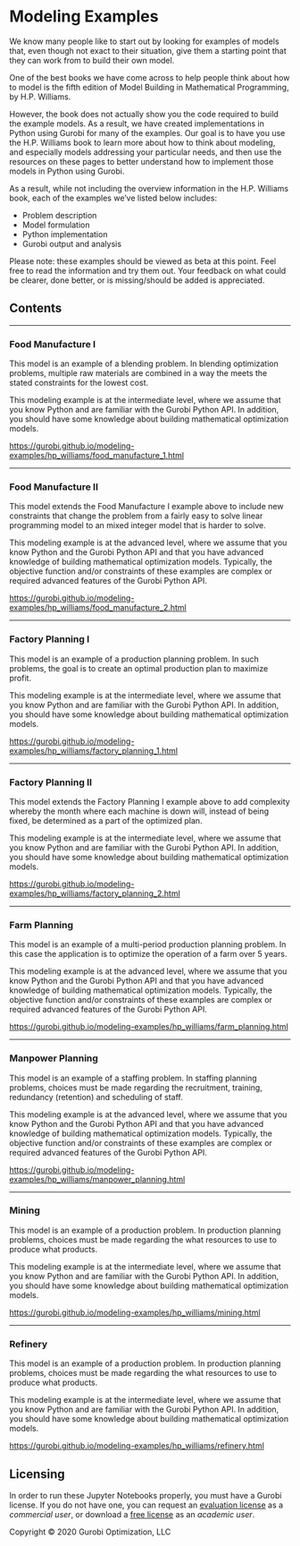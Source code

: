 # Modeling Examples

We know many people like to start out by looking for examples of models that, even though not exact to their situation, give them a starting point that they can work from to build their own model.

One of the best books we have come across to help people think about how to model is the fifth edition of Model Building in Mathematical Programming, by H.P. Williams.

However, the book does not actually show you the code required to build the example models. As a result, we have created implementations in Python using Gurobi for many of the examples. Our goal is to have you use the H.P. Williams book to learn more about how to think about modeling, and especially models addressing your particular needs, and then use the resources on these pages to better understand how to implement those models in Python using Gurobi.

As a result, while not including the overview information in the H.P. Williams book, each of the examples we’ve listed below includes: 

- Problem description
- Model formulation
- Python implementation
- Gurobi output and analysis

Please note: these examples should be viewed as beta at this point. Feel free to read the information and try them out. Your feedback on what could be clearer, done better, or is missing/should be added is appreciated.

## Contents

---
### Food Manufacture I
This model is an example of a blending problem. In blending optimization problems, multiple raw materials are combined 
in a way the meets the stated constraints for the lowest cost.

This modeling example is at the intermediate level, where we assume that you know Python and are familiar with the 
Gurobi Python API. In addition, you should have some knowledge about building mathematical optimization models.

https://gurobi.github.io/modeling-examples/hp_williams/food_manufacture_1.html

---
### Food Manufacture II
This model extends the Food Manufacture I example above to include new constraints that change the problem from a 
fairly easy to solve linear programming model to an mixed integer model that is harder to solve.

This modeling example is at the advanced level, where we assume that you know Python and the Gurobi Python API and 
that you have advanced knowledge of building mathematical optimization models. Typically, the objective function 
and/or constraints of these examples are complex or required advanced features of the Gurobi Python API.

https://gurobi.github.io/modeling-examples/hp_williams/food_manufacture_2.html

---
### Factory Planning I
This model is an example of a production planning problem. In such problems, the goal is to create an 
optimal production plan to maximize profit.

This modeling example is at the intermediate level, where we assume that you know Python and are familiar with 
the Gurobi Python API. In addition, you should have some knowledge about building mathematical optimization models.

https://gurobi.github.io/modeling-examples/hp_williams/factory_planning_1.html

---
### Factory Planning II
This model extends the Factory Planning I example above to add complexity whereby the month where each machine is 
down will, instead of being fixed, be determined as a part of the optimized plan.

This modeling example is at the intermediate level, where we assume that you know Python and are familiar with 
the Gurobi Python API. In addition, you should have some knowledge about building mathematical optimization models.

https://gurobi.github.io/modeling-examples/hp_williams/factory_planning_2.html

---
### Farm Planning
This model is an example of a multi-period production planning problem. In this case the application is to optimize 
the operation of a farm over 5 years.

This modeling example is at the advanced level, where we assume that you know Python and the Gurobi Python API and that 
you have advanced knowledge of building mathematical optimization models. Typically, the objective function and/or 
constraints of these examples are complex or required advanced features of the Gurobi Python API.

https://gurobi.github.io/modeling-examples/hp_williams/farm_planning.html

---
### Manpower Planning
This model is an example of a staffing problem. In staffing planning problems, choices must be made regarding the 
recruitment, training, redundancy (retention) and scheduling of staff.

This modeling example is at the advanced level, where we assume that you know Python and the Gurobi Python API and 
that you have advanced knowledge of building mathematical optimization models. Typically, the objective function 
and/or constraints of these examples are complex or required advanced features of the Gurobi Python API.

https://gurobi.github.io/modeling-examples/hp_williams/manpower_planning.html

---
### Mining
This model is an example of a production problem. In production planning problems, choices must be made regarding the 
what resources to use to produce what products.

This modeling example is at the intermediate level, where we assume that you know Python and are familiar with the 
Gurobi Python API. In addition, you should have some knowledge about building mathematical optimization models.

https://gurobi.github.io/modeling-examples/hp_williams/mining.html

---
### Refinery
This model is an example of a production problem. In production planning problems, choices must be made regarding the 
what resources to use to produce what products.

This modeling example is at the intermediate level, where we assume that you know Python and are familiar with the 
Gurobi Python API. In addition, you should have some knowledge about building mathematical optimization models.

https://gurobi.github.io/modeling-examples/hp_williams/refinery.html

## Licensing

In order to run these Jupyter Notebooks properly, you must have a Gurobi license. If you do not have one, you can request an [evaluation license](https://www.gurobi.com/downloads/request-an-evaluation-license/?utm_source=Github&utm_medium=website_JupyterME&utm_campaign=CommercialDataScience) as a *commercial user*, or download a [free license](https://www.gurobi.com/academia/academic-program-and-licenses/?utm_source=Github&utm_medium=website_JupyterME&utm_campaign=AcademicDataScience) as an *academic user*.

Copyright © 2020 Gurobi Optimization, LLC

